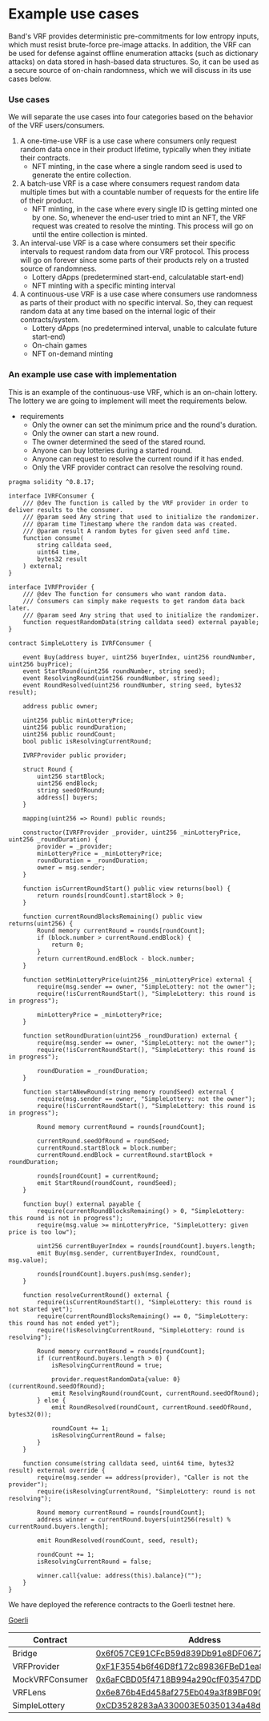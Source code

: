 # Example use cases

Band's VRF provides deterministic pre-commitments for low entropy inputs, which must resist brute-force pre-image attacks. In addition, the VRF can be used for defense against offline enumeration attacks (such as dictionary attacks) on data stored in hash-based data structures. So, it can be used as a secure source of on-chain randomness, which we will discuss in its use cases below.

### Use cases

We will separate the use cases into four categories based on the behavior of the VRF users/consumers.

1. A one-time-use VRF is a use case where consumers only request random data once in their product lifetime, typically when they initiate their contracts. 
    - NFT minting, in the case where a single random seed is used to generate the entire collection.
2. A batch-use VRF is a case where consumers request random data multiple times but with a countable number of requests for the entire life of their product.
    - NFT minting, in the case where every single ID is getting minted one by one. So, whenever the end-user tried to mint an NFT, the VRF request was created to resolve the minting. This process will go on until the entire collection is minted.
3. An interval-use VRF is a case where consumers set their specific intervals to request random data from our VRF protocol. This process will go on forever since some parts of their products rely on a trusted source of randomness.
    - Lottery dApps (predetermined start-end, calculatable start-end)
    - NFT minting with a specific minting interval
4. A continuous-use VRF is a use case where consumers use randomness as parts of their product with no specific interval. So, they can request random data at any time based on the internal logic of their contracts/system.
    - Lottery dApps (no predetermined interval, unable to calculate future start-end)
    - On-chain games
    - NFT on-demand minting

### An example use case with implementation

This is an example of the continuous-use VRF, which is an on-chain lottery. The lottery we are going to implement will meet the requirements below.

- requirements
    - Only the owner can set the minimum price and the round's duration.
    - Only the owner can start a new round.
    - The owner determined the seed of the stared round.
    - Anyone can buy lotteries during a started round.
    - Anyone can request to resolve the current round if it has ended.
    - Only the VRF provider contract can resolve the resolving round.

```solidity=
pragma solidity ^0.8.17;

interface IVRFConsumer {
    /// @dev The function is called by the VRF provider in order to deliver results to the consumer.
    /// @param seed Any string that used to initialize the randomizer.
    /// @param time Timestamp where the random data was created.
    /// @param result A random bytes for given seed anfd time.
    function consume(
        string calldata seed,
        uint64 time,
        bytes32 result
    ) external;
}

interface IVRFProvider {
    /// @dev The function for consumers who want random data.
    /// Consumers can simply make requests to get random data back later.
    /// @param seed Any string that used to initialize the randomizer.
    function requestRandomData(string calldata seed) external payable;
}

contract SimpleLottery is IVRFConsumer {

    event Buy(address buyer, uint256 buyerIndex, uint256 roundNumber, uint256 buyPrice);
    event StartRound(uint256 roundNumber, string seed);
    event ResolvingRound(uint256 roundNumber, string seed);
    event RoundResolved(uint256 roundNumber, string seed, bytes32 result);

    address public owner;

    uint256 public minLotteryPrice;
    uint256 public roundDuration;
    uint256 public roundCount;
    bool public isResolvingCurrentRound;

    IVRFProvider public provider;
    
    struct Round {
        uint256 startBlock;
        uint256 endBlock;
        string seedOfRound;
        address[] buyers;
    }

    mapping(uint256 => Round) public rounds;

    constructor(IVRFProvider _provider, uint256 _minLotteryPrice, uint256 _roundDuration) {
        provider = _provider;
        minLotteryPrice = _minLotteryPrice;
        roundDuration = _roundDuration;
        owner = msg.sender;
    }

    function isCurrentRoundStart() public view returns(bool) {
        return rounds[roundCount].startBlock > 0;
    }

    function currentRoundBlocksRemaining() public view returns(uint256) {
        Round memory currentRound = rounds[roundCount];
        if (block.number > currentRound.endBlock) {
            return 0;
        }
        return currentRound.endBlock - block.number;
    }

    function setMinLotteryPrice(uint256 _minLotteryPrice) external {
        require(msg.sender == owner, "SimpleLottery: not the owner");
        require(!isCurrentRoundStart(), "SimpleLottery: this round is in progress");

        minLotteryPrice = _minLotteryPrice;
    }

    function setRoundDuration(uint256 _roundDuration) external {
        require(msg.sender == owner, "SimpleLottery: not the owner");
        require(!isCurrentRoundStart(), "SimpleLottery: this round is in progress");

        roundDuration = _roundDuration;
    }

    function startANewRound(string memory roundSeed) external {
        require(msg.sender == owner, "SimpleLottery: not the owner");
        require(!isCurrentRoundStart(), "SimpleLottery: this round is in progress");

        Round memory currentRound = rounds[roundCount];

        currentRound.seedOfRound = roundSeed;
        currentRound.startBlock = block.number;
        currentRound.endBlock = currentRound.startBlock + roundDuration;

        rounds[roundCount] = currentRound;
        emit StartRound(roundCount, roundSeed);
    }

    function buy() external payable {
        require(currentRoundBlocksRemaining() > 0, "SimpleLottery: this round is not in progress");
        require(msg.value >= minLotteryPrice, "SimpleLottery: given price is too low");

        uint256 currentBuyerIndex = rounds[roundCount].buyers.length;
        emit Buy(msg.sender, currentBuyerIndex, roundCount, msg.value);

        rounds[roundCount].buyers.push(msg.sender);
    }

    function resolveCurrentRound() external {
        require(isCurrentRoundStart(), "SimpleLottery: this round is not started yet");
        require(currentRoundBlocksRemaining() == 0, "SimpleLottery: this round has not ended yet");
        require(!isResolvingCurrentRound, "SimpleLottery: round is resolving");

        Round memory currentRound = rounds[roundCount];
        if (currentRound.buyers.length > 0) {
            isResolvingCurrentRound = true;

            provider.requestRandomData{value: 0}(currentRound.seedOfRound);
            emit ResolvingRound(roundCount, currentRound.seedOfRound);
        } else {
            emit RoundResolved(roundCount, currentRound.seedOfRound, bytes32(0));

            roundCount += 1;
            isResolvingCurrentRound = false;
        }
    }

    function consume(string calldata seed, uint64 time, bytes32 result) external override {
        require(msg.sender == address(provider), "Caller is not the provider");
        require(isResolvingCurrentRound, "SimpleLottery: round is not resolving");

        Round memory currentRound = rounds[roundCount];
        address winner = currentRound.buyers[uint256(result) % currentRound.buyers.length];

        emit RoundResolved(roundCount, seed, result);

        roundCount += 1;
        isResolvingCurrentRound = false;

        winner.call{value: address(this).balance}("");
    }
}
```

We have deployed the reference contracts to the Goerli testnet here.

[Goerli](https://goerli.etherscan.io)    

|Contract         |Address                                                                                                                    |
|-----------------|---------------------------------------------------------------------------------------------------------------------------|
|Bridge           |[0x6f057CE91CFcB59d839Db91e8DF067278a704cb8](https://goerli.etherscan.ioaddress/0x6f057CE91CFcB59d839Db91e8DF067278a704cb8)| 
|VRFProvider      |[0xF1F3554b6f46D8f172c89836FBeD1ea8551eabad](https://goerli.etherscan.ioaddress/0xF1F3554b6f46D8f172c89836FBeD1ea8551eabad)| 
|MockVRFConsumer  |[0x6aFCBD05f4718B994a290cfF03547DDFFcd74E08](https://goerli.etherscan.ioaddress/0x6aFCBD05f4718B994a290cfF03547DDFFcd74E08)| 
|VRFLens          |[0x6e876b4Ed458af275Eb049a3f89BF0909618d154](https://goerli.etherscan.ioaddress/0x6e876b4Ed458af275Eb049a3f89BF0909618d154)| 
|SimpleLottery    |[0xCD3528283aA330003E50350134a48d1920BA70A0](https://goerli.etherscan.ioaddress/0xCD3528283aA330003E50350134a48d1920BA70A0)| 
